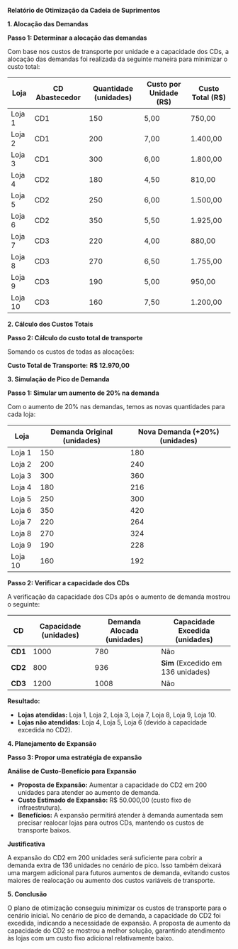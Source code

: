 **Relatório de Otimização da Cadeia de Suprimentos**

**1\. Alocação das Demandas**

**Passo 1: Determinar a alocação das demandas**

Com base nos custos de transporte por unidade e a capacidade dos CDs, a alocação das demandas foi realizada da seguinte maneira para minimizar o custo total:

| **Loja** | **CD Abastecedor** | **Quantidade (unidades)** | **Custo por Unidade (R$)** | **Custo Total (R$)** |
| --- | --- | --- | --- | --- |
| Loja 1 | CD1 | 150 | 5,00 | 750,00 |
| Loja 2 | CD1 | 200 | 7,00 | 1.400,00 |
| Loja 3 | CD1 | 300 | 6,00 | 1.800,00 |
| Loja 4 | CD2 | 180 | 4,50 | 810,00 |
| Loja 5 | CD2 | 250 | 6,00 | 1.500,00 |
| Loja 6 | CD2 | 350 | 5,50 | 1.925,00 |
| Loja 7 | CD3 | 220 | 4,00 | 880,00 |
| Loja 8 | CD3 | 270 | 6,50 | 1.755,00 |
| Loja 9 | CD3 | 190 | 5,00 | 950,00 |
| Loja 10 | CD3 | 160 | 7,50 | 1.200,00 |

**2\. Cálculo dos Custos Totais**

**Passo 2: Cálculo do custo total de transporte**

Somando os custos de todas as alocações:

**Custo Total de Transporte:** **R$ 12.970,00**

**3\. Simulação de Pico de Demanda**

**Passo 1: Simular um aumento de 20% na demanda**

Com o aumento de 20% nas demandas, temos as novas quantidades para cada loja:

| **Loja** | **Demanda Original (unidades)** | **Nova Demanda (+20%) (unidades)** |
| --- | --- | --- |
| Loja 1 | 150 | 180 |
| Loja 2 | 200 | 240 |
| Loja 3 | 300 | 360 |
| Loja 4 | 180 | 216 |
| Loja 5 | 250 | 300 |
| Loja 6 | 350 | 420 |
| Loja 7 | 220 | 264 |
| Loja 8 | 270 | 324 |
| Loja 9 | 190 | 228 |
| Loja 10 | 160 | 192 |

**Passo 2: Verificar a capacidade dos CDs**

A verificação da capacidade dos CDs após o aumento de demanda mostrou o seguinte:

| **CD** | **Capacidade (unidades)** | **Demanda Alocada (unidades)** | **Capacidade Excedida (unidades)** |
| --- | --- | --- | --- |
| **CD1** | 1000 | 780 | Não |
| **CD2** | 800 | 936 | **Sim** (Excedido em 136 unidades) |
| **CD3** | 1200 | 1008 | Não |

**Resultado:**

- **Lojas atendidas:** Loja 1, Loja 2, Loja 3, Loja 7, Loja 8, Loja 9, Loja 10.
- **Lojas não atendidas:** Loja 4, Loja 5, Loja 6 (devido à capacidade excedida no CD2).

**4\. Planejamento de Expansão**

**Passo 3: Propor uma estratégia de expansão**

**Análise de Custo-Benefício para Expansão**

- **Proposta de Expansão:** Aumentar a capacidade do CD2 em 200 unidades para atender ao aumento de demanda.
- **Custo Estimado de Expansão:** R$ 50.000,00 (custo fixo de infraestrutura).
- **Benefícios:** A expansão permitirá atender à demanda aumentada sem precisar realocar lojas para outros CDs, mantendo os custos de transporte baixos.

**Justificativa**

A expansão do CD2 em 200 unidades será suficiente para cobrir a demanda extra de 136 unidades no cenário de pico. Isso também deixará uma margem adicional para futuros aumentos de demanda, evitando custos maiores de realocação ou aumento dos custos variáveis de transporte.

**5\. Conclusão**

O plano de otimização conseguiu minimizar os custos de transporte para o cenário inicial. No cenário de pico de demanda, a capacidade do CD2 foi excedida, indicando a necessidade de expansão. A proposta de aumento da capacidade do CD2 se mostrou a melhor solução, garantindo atendimento às lojas com um custo fixo adicional relativamente baixo.

